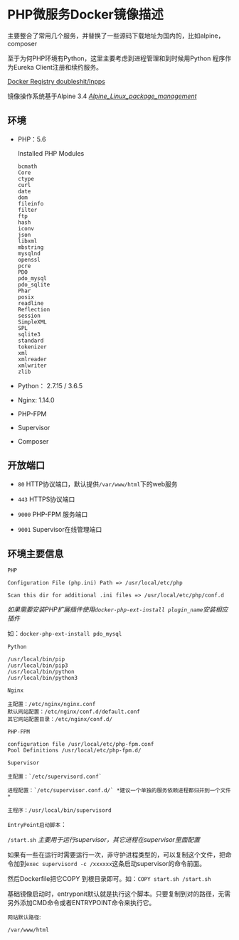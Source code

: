 # PHP微服务Docker镜像描述

主要整合了常用几个服务，并替换了一些源码下载地址为国内的，比如alpine，composer

至于为何PHP环境有Python，这里主要考虑到进程管理和到时候用Python 程序作为Eureka Client注册和续约服务。

[Docker Registry doubleshit/lnpps](https://hub.docker.com/r/doubleshit/lnpps/)

镜像操作系统基于Alpine 3.4 *[Alpine_Linux_package_management](http://wiki.alpinelinux.org/wiki/Alpine_Linux_package_management)*

## 环境

- PHP：5.6

    Installed PHP Modules

    ```text
    bcmath
    Core
    ctype
    curl
    date
    dom
    fileinfo
    filter
    ftp
    hash
    iconv
    json
    libxml
    mbstring
    mysqlnd
    openssl
    pcre
    PDO
    pdo_mysql
    pdo_sqlite
    Phar
    posix
    readline
    Reflection
    session
    SimpleXML
    SPL
    sqlite3
    standard
    tokenizer
    xml
    xmlreader
    xmlwriter
    zlib

    ```

- Python： 2.7.15 / 3.6.5

- Nginx: 1.14.0

- PHP-FPM

- Supervisor

- Composer

## 开放端口

- `80` HTTP协议端口，默认提供`/var/www/html`下的web服务

- `443` HTTPS协议端口

- `9000` PHP-FPM 服务端口

- `9001` Supervisor在线管理端口

## 环境主要信息

`PHP`

```code
Configuration File (php.ini) Path => /usr/local/etc/php

Scan this dir for additional .ini files => /usr/local/etc/php/conf.d

```

*如果需要安装PHP扩展插件使用`docker-php-ext-install plugin_name`安装相应插件*

如：`docker-php-ext-install pdo_mysql`

`Python`

```code
/usr/local/bin/pip
/usr/local/bin/pip3
/usr/local/bin/python
/usr/local/bin/python3
```

`Nginx`

```code
主配置：/etc/nginx/nginx.conf
默认网站配置：/etc/nginx/conf.d/default.conf
其它网站配置目录：/etc/nginx/conf.d/
```

`PHP-FPM`

```code
configuration file /usr/local/etc/php-fpm.conf
Pool Definitions /usr/local/etc/php-fpm.d/
```

`Supervisor`

```code
主配置：`/etc/supervisord.conf`

进程配置：`/etc/supervisor.conf.d/` *建议一个单独的服务依赖进程都归并到一个文件*

主程序：/usr/local/bin/supervisord
```

`EntryPoint启动脚本`：

`/start.sh` *主要用于运行supervisor，其它进程在supervisor里面配置*

如果有一些在运行时需要运行一次，非守护进程类型的，可以复制这个文件，把命令加到`exec supervisord -c /xxxxxx`这条启动supervisor的命令前面。

然后Dockerfile把它COPY 到根目录即可。如：`COPY start.sh /start.sh`

基础镜像启动时，entryponit默认就是执行这个脚本。只要复制到对的路径，无需另外添加CMD命令或者ENTRYPOINT命令来执行它。

`网站默认路径`:

 `/var/www/html`
